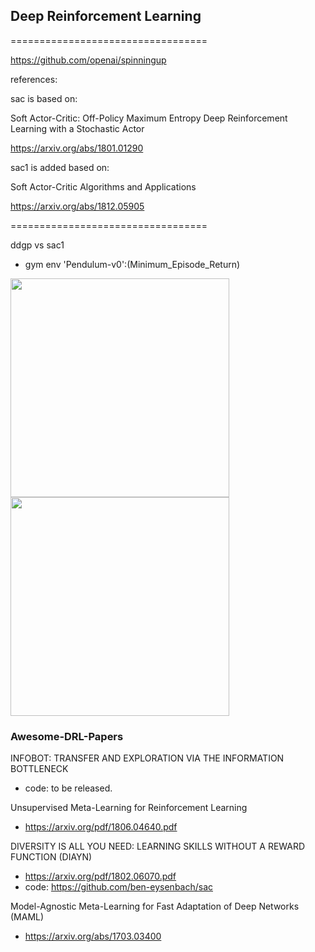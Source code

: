 

## Deep Reinforcement Learning
==================================

https://github.com/openai/spinningup


references:

sac is based on:

Soft Actor-Critic: Off-Policy Maximum Entropy Deep Reinforcement Learning with a Stochastic Actor

https://arxiv.org/abs/1801.01290

sac1 is added based on:

Soft Actor-Critic Algorithms and Applications

https://arxiv.org/abs/1812.05905

==================================

ddgp vs sac1

* gym env 'Pendulum-v0':(Minimum_Episode_Return)

<div>
    <img src="https://github.com/createamind/DRL/blob/master/video_pic/ddpg1000.png" width="350" style="display:inline"/>
    <img src="https://github.com/createamind/DRL/blob/master/video_pic/sac1_1000.png" width="350" style="display:inline"/>
</div>



### Awesome-DRL-Papers
INFOBOT: TRANSFER AND EXPLORATION VIA THE INFORMATION BOTTLENECK
* code: to be released.

Unsupervised Meta-Learning for Reinforcement Learning
* https://arxiv.org/pdf/1806.04640.pdf

DIVERSITY IS ALL YOU NEED: LEARNING SKILLS WITHOUT A REWARD FUNCTION (DIAYN)
* https://arxiv.org/pdf/1802.06070.pdf
* code: https://github.com/ben-eysenbach/sac

Model-Agnostic Meta-Learning for Fast Adaptation of Deep Networks (MAML)
* https://arxiv.org/abs/1703.03400


